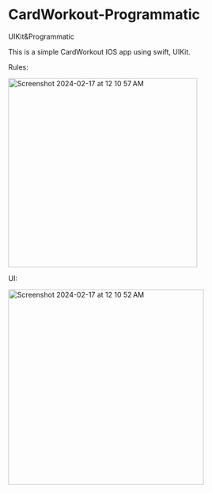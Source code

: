 # CardWorkout-Programmatic
UIKit&amp;Programmatic

This is a simple CardWorkout IOS app using swift, UIKit.

Rules: 

<img width="382" alt="Screenshot 2024-02-17 at 12 10 57 AM" src="https://github.com/WhosthatAoli/CardWorkout-Programmatic/assets/54309838/510de225-e292-47c8-940f-b72c623bfa01">

UI:

<img width="395" alt="Screenshot 2024-02-17 at 12 10 52 AM" src="https://github.com/WhosthatAoli/CardWorkout-Programmatic/assets/54309838/b7afad97-c2ae-4721-ad36-50d62761014a">

